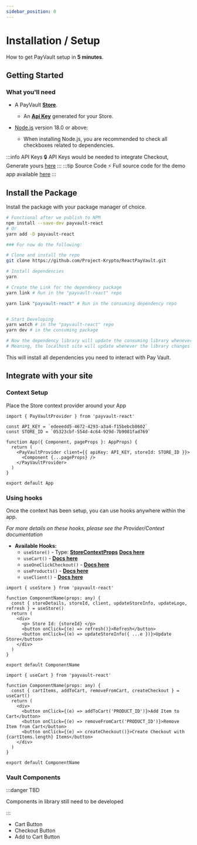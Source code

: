 ```yaml
---
sidebar_position: 0
---
```


# Installation / Setup

How to get PayVault setup in **5 minutes**.

## Getting Started

### What you'll need

- A PayVault **[Store](https://docusaurus.new)**.

  - An **[Api Key](https://docusaurus.new)** generated for your Store.

- [Node.js](https://nodejs.org/en/download/) version 18.0 or above:
  - When installing Node.js, you are recommended to check all checkboxes related to dependencies.

:::info API Keys
:lock: API Keys would be needed to integrate Checkout, Generate yours [here](https://payvault.com)
:::
:::tip Source Code
:zap: Full source code for the demo app available [here](https://github.com/payvault/checkout-demo-example.git)
:::

## Install the Package

Install the package with your package manager of choice.

```bash
# Functional after we publish to NPM
npm install --save-dev payvault-react
# Or
yarn add -D payvault-react

### For now do the following:

# Clone and install the repo
git clone https://github.com/Project-Krypto/ReactPayVault.git

# Install dependencies
yarn

# Create the Link for the dependency package
yarn link # Run in the "payvault-react" repo

yarn link "payvault-react" # Run in the consuming dependency repo


# Start Developing
yarn watch # in the "payvault-react" repo
yarn dev # in the consuming package

# Now the dependency library will update the consuming library whenever a change is made.
# Meaning, the localhost site will update whenever the library changes for dev testing
```

This will install all dependencies you need to interact with Pay Vault.

## Integrate with your site

### Context Setup

Place the Store context provider around your App

```tsx title="App.tsx"
import { PayVaultProvider } from 'payvault-react'

const API_KEY = `edeeedd5-4672-4293-a3a4-f15bebcb8602`
const STORE_ID = `05323cbf-554d-4c64-929d-7b9081fad769`

function App({ Component, pageProps }: AppProps) {
  return (
    <PayVaultProvider client={{ apiKey: API_KEY, storeId: STORE_ID }}>
      <Component {...pageProps} />
    </PayVaultProvider>
  )
}

export default App
```

### Using hooks

Once the context has been setup, you can use hooks anywhere within the app.

_For more details on these hooks, please see the Provider/Context documentation_

- **Available Hooks:**
  - `useStore()` - Type: **[StoreContextProps](/docs/sdk-docs/interfaces/StoreContextProps)** **[Docs here](/docs/sdk-docs#useclient)**
  - `useCart()` - **[Docs here](/docs/sdk-docs#useclient)**
  - `useOneClickCheckout()` - **[Docs here](/docs/sdk-docs#useclient)**
  - `useProducts()` - **[Docs here](/docs/sdk-docs#useclient)**
  - `useClient()` - **[Docs here](/docs/sdk-docs#useclient)**

```tsx title="storeDetails.tsx"
import { useStore } from 'payvault-react'

function ComponentName(props: any) {
  const { storeDetails, storeId, client, updateStoreInfo, updateLogo, refresh } = useStore()
  return (
    <div>
      <p> Store Id: {storeId} </p>
      <button onClick={(e) => refresh()}>Refresh</button>
      <button onClick={(e) => updateStoreInfo({ ...e })}>Update Store</button>
    </div>
  )
}

export default ComponentName
```

```tsx title="cartManagement.tsx"
import { useCart } from 'payvault-react'

function ComponentName(props: any) {
  const { cartItems, addToCart, removeFromCart, createCheckout } = useCart()
  return (
    <div>
      <button onClick={(e) => addToCart('PRODUCT_ID')}>Add Item to Cart</button>
      <button onClick={(e) => removeFromCart('PRODUCT_ID')}>Remove Item from Cart</button>
      <button onClick={(e) => createCheckout()}>Create Checkout with {cartItems.length} Items</button>
    </div>
  )
}

export default ComponentName
```

### Vault Components

:::danger TBD

Components in library still need to be developed

:::

- Cart Button
- Checkout Button
- Add to Cart Button
